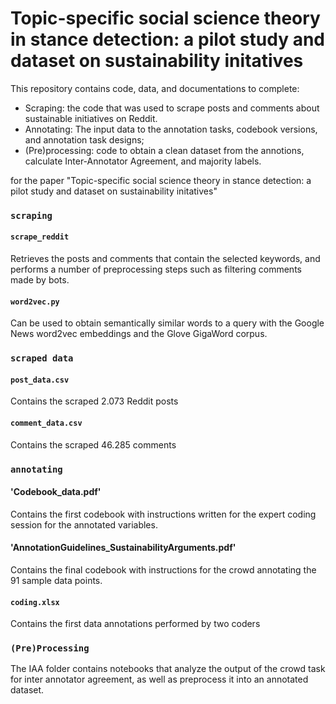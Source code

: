 # Topic-specific social science theory in stance detection: a pilot study and dataset on sustainability initatives

This repository contains code, data, and documentations to complete:
- Scraping: the code that was used to scrape posts and comments about sustainable initiatives on Reddit.
- Annotating: The input data to the annotation tasks, codebook versions, and annotation task designs;
- (Pre)processing: code to obtain a clean dataset from the annotions, calculate Inter-Annotator Agreement, and majority labels.

for the paper "Topic-specific social science theory in stance detection: a pilot study and dataset on sustainability initatives"

### `scraping`
#### `scrape_reddit`
Retrieves the posts and comments that contain the selected keywords, and performs a number of preprocessing steps such as filtering comments made by bots.

#### `word2vec.py`
Can be used to obtain semantically similar words to a query with the Google News word2vec embeddings and the Glove GigaWord corpus.

### `scraped data`
#### `post_data.csv`
Contains the scraped 2.073 Reddit posts

#### `comment_data.csv`
Contains the scraped 46.285 comments 

### `annotating`
#### 'Codebook_data.pdf'
Contains the first codebook with instructions written for the expert coding session for the annotated variables.

#### 'AnnotationGuidelines_SustainabilityArguments.pdf'
Contains the final codebook with instructions for the crowd annotating the 91 sample data points.

#### `coding.xlsx`
Contains the first data annotations performed by two coders

### `(Pre)Processing`
The IAA folder contains notebooks that analyze the output of the crowd task for inter annotator agreement, as well as preprocess it into an annotated dataset.
